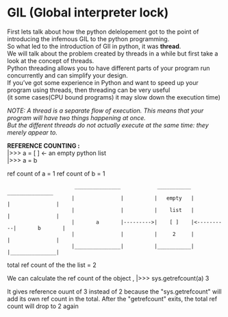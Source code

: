 # GIL (Global interpreter lock)
First lets talk about how the python delelopement got to the point of introducing the infemous GIL to the python programming.  
So what led to the introduction of GIl in python, it was **thread**.  
We will talk about the problem created by threads in a while but first take a look at the concept of threads.  
Python threading allows you to have different parts of your program run concurrently and can simplify your design.  
If you’ve got some experience in Python and want to speed up your program using threads, then threading can be very useful  
(it some cases(CPU bound programs) it may slow down the execution time)

*NOTE: A thread is a separate flow of execution. This means that your program will have two things happening at once.  
       But the different threads do not actually execute at the same time: they merely appear to.*  
       
**REFERENCE COUNTING :**  
|>>> a = [ ]       <-        an empty python list  
|>>> a = b

ref count of a = 1
ref count of b = 1

                          _______________            ___________             _______________   
                         |               |          |   empty   |           |               |  
                         |               |          |    list   |           |               |  
                         |       a       |--------->|    [ ]    |<----------|       b       |  
                         |               |          |     2     |           |               |  
                         |_______________|          |___________|           |_______________|                           
                          

total ref  count of the the list = 2

We can calculate the ref count of the object ,
|>>> sys.getrefcount(a)
    3
    
It gives reference ouunt of 3 instead of 2 because the "sys.getrefcount" will add its own ref count in the total.
After the "getrefcount" exits, the total ref count will drop to 2 again

